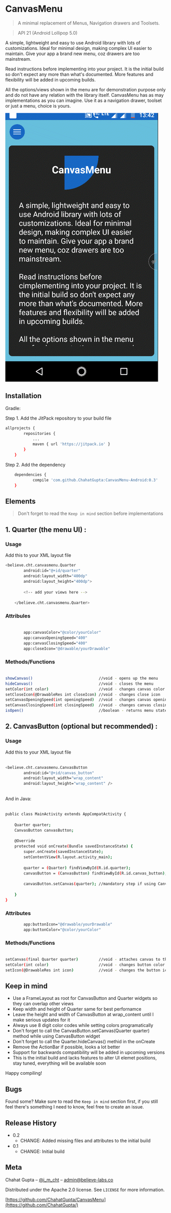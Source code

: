 # CanvasMenu

> A minimal replacement of Menus, Navigation drawers and Toolsets.

> API 21 (Android Lollipop 5.0)

A simple, lightweight and easy to use Android library with lots of customizations.
Ideal for minimal design, making complex UI easier to maintain.
Give your app a brand new menu, coz drawers are too mainstream.

Read instructions before implementing into your project.
It is the initial build so don't expect any more than what's documented.
More features and flexibility will be added in upcoming builds.

All the options/views shown in the menu are for demonstration purpose only and do not have any relation with the library itself.
CanvasMenu has as may implementations as you can imagine.
Use it as a navigation drawer, toolset or just a menu, choice is yours.

![](screen.gif)

## Installation


Gradle:

Step 1. Add the JitPack repository to your build file

```sh
allprojects {
		repositories {
			...
			maven { url 'https://jitpack.io' }
		}
	}
```

Step 2. Add the dependency

```sh
	dependencies {
	        compile 'com.github.ChahatGupta:CanvasMenu-Android:0.3'
	}

```

## Elements

> Don't forget to read the ``Keep in mind`` section before implementations

## 1. Quarter (the menu UI) : 

### Usage

Add this to your XML layout file

```sh
<believe.cht.canvasmenu.Quarter
        android:id="@+id/quarter"
        android:layout_width="400dp"
        android:layout_height="400dp">

        <!-- add your views here -->

    </believe.cht.canvasmenu.Quarter>
```

### Attribules

```sh

        app:canvasColor="@color/yourColor"
        app:canvasOpeningSpeed="400"
        app:canvasClosingSpeed="400"
        app:closeIcon="@drawable/yourDrawable"

```

### Methods/Functions

```sh

showCanvas()                             //void - opens up the menu
hideCanvas()                             //void - closes the menu
setColor(int color)                      //void - changes canvas color (use only 8 digit color codes)
setCloseIcon(@DrawableRes int closeIcon) //void - changes close icon
setCanvasOpeningSpeed(int openingSpeed)  //void - changes canvas opening speed
setCanvasClosingSpeed(int closingSpeed)  //void - changes canvas closing speed
isOpen()                                 //boolean - returns menu state (open or closed) 


```


## 2. CanvasButton (optional but recommended) :

### Usage

Add this to your XML layout file

```sh

<believe.cht.canvasmenu.CanvasButton
        android:id="@+id/canvas_button"
        android:layout_width="wrap_content"
        android:layout_height="wrap_content" />
        
```

And in Java:

```sh

public class MainActivity extends AppCompatActivity {

    Quarter quarter;
    CanvasButton canvasButton;

    @Override
    protected void onCreate(Bundle savedInstanceState) {
        super.onCreate(savedInstanceState);
        setContentView(R.layout.activity_main);

        quarter = (Quarter) findViewById(R.id.quarter);
        canvasButton = (CanvasButton) findViewById(R.id.canvas_button);
        
        canvasButton.setCanvas(quarter); //mandatory step if using CanvasButton

    }
}

```

### Attributes

```sh
        app:buttonIcon="@drawable/yourDrawable"
        app:buttonColor="@color/yourColor"
```

### Methods/Functions

```sh

setCanvas(final Quarter quarter)         //void - attaches canvas to the button (mandatory)
setColor(int color)                      //void - changes button color (use only 8 digit color codes)
setIcon(@DrawableRes int icon)           //void - changes the button icon

```

## Keep in mind

* Use a FrameLayout as root for CanvasButton and Quarter widgets so they can overlap other views
* Keep width and height of Quarter same for best perfornamce
* Leave the height and width of CanvasButton at wrap_content until I make serious updates for it
* Always use 8 digit color codes while setting colors programatically
* Don't forget to call the CanvasButton.setCanvas(Quarter quarter) method while using CanvasButton widget
* Don't forget to call the Quarter.hideCanvas() methid in the onCreate
* Remove the ActionBar if possible, looks a lot better
* Support for backwards compatibility will be added in upcoming versions
* This is the initial build and lacks features to alter UI elemet positions, stay tuned, everything will be available soon

Happy compiling!

## Bugs

Found some? Make sure to read the ``Keep in mind`` section first, if you still feel there's something I need to know, feel free to create an issue.

## Release History

* 0.2
    * CHANGE: Added missing files and attributes to the initial build
* 0.1
    * CHANGE: Initial build

## Meta

Chahat Gupta – [@i_m_cht](https://twitter.com/i_m_cht) – admin@believe-labs.co

Distributed under the Apache 2.0 license. See ``LICENSE`` for more information.

[https://github.com/ChahatGupta/CanvasMenu](https://github.com/ChahatGupta/)
